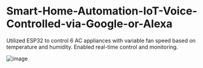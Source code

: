 # Smart-Home-Automation-IoT-Voice-Controlled-via-Google-or-Alexa
Utilized ESP32 to control 6 AC appliances with variable fan speed based on temperature and humidity. Enabled real-time control and monitoring.

![image](https://github.com/user-attachments/assets/7fdf54ea-23bc-48b4-83e7-2bd938e80776)

